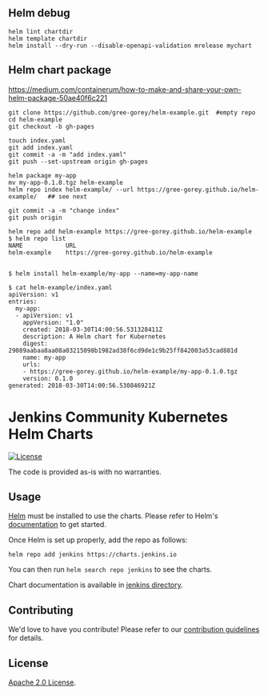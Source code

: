 ## Helm debug
```
helm lint chartdir
helm template chartdir
helm install --dry-run --disable-openapi-validation mrelease mychart
```

## Helm chart package
https://medium.com/containerum/how-to-make-and-share-your-own-helm-package-50ae40f6c221
```
git clone https://github.com/gree-gorey/helm-example.git  #empty repo
cd helm-example
git checkout -b gh-pages

touch index.yaml
git add index.yaml
git commit -a -m "add index.yaml"
git push --set-upstream origin gh-pages

helm package my-app
mv my-app-0.1.0.tgz helm-example
helm repo index helm-example/ --url https://gree-gorey.github.io/helm-example/   ## see next

git commit -a -m "change index"
git push origin
```
```
helm repo add helm-example https://gree-gorey.github.io/helm-example
$ helm repo list
NAME            URL                                        
helm-example    https://gree-gorey.github.io/helm-example


$ helm install helm-example/my-app --name=my-app-name
```

```
$ cat helm-example/index.yaml 
apiVersion: v1
entries:
  my-app:
  - apiVersion: v1
    appVersion: "1.0"
    created: 2018-03-30T14:00:56.531328411Z
    description: A Helm chart for Kubernetes
    digest: 29089aabaa8aa08a03215098b1982ad38f6cd9de1c9b25ff842003a53cad881d
    name: my-app
    urls:
    - https://gree-gorey.github.io/helm-example/my-app-0.1.0.tgz
    version: 0.1.0
generated: 2018-03-30T14:00:56.530846921Z
```


# Jenkins Community Kubernetes Helm Charts

[![License](https://img.shields.io/badge/License-Apache%202.0-blue.svg)](https://opensource.org/licenses/Apache-2.0)

The code is provided as-is with no warranties.



## Usage

[Helm](https://helm.sh) must be installed to use the charts.
Please refer to Helm's [documentation](https://helm.sh/docs/) to get started.

Once Helm is set up properly, add the repo as follows:

```console
helm repo add jenkins https://charts.jenkins.io
```

You can then run `helm search repo jenkins` to see the charts.

<!-- Keep full URL links to repo files because this README syncs from main to gh-pages.  -->
Chart documentation is available in [jenkins directory](https://github.com/jenkinsci/helm-charts/blob/main/charts/jenkins/README.md).

## Contributing

<!-- Keep full URL links to repo files because this README syncs from main to gh-pages.  -->
We'd love to have you contribute! Please refer to our [contribution guidelines](https://github.com/jenkinsci/helm-charts/blob/main/CONTRIBUTING.md) for details.

## License

<!-- Keep full URL links to repo files because this README syncs from main to gh-pages.  -->
[Apache 2.0 License](https://github.com/jenkinsci/helm-charts/blob/main/LICENSE).
